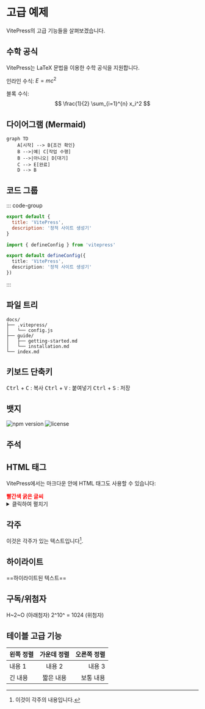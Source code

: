 # 고급 예제

VitePress의 고급 기능들을 살펴보겠습니다.

## 수학 공식

VitePress는 LaTeX 문법을 이용한 수학 공식을 지원합니다.

인라인 수식: $E = mc^2$

블록 수식:
$$
\frac{1}{2} \sum_{i=1}^{n} x_i^2
$$

## 다이어그램 (Mermaid)

```mermaid
graph TD
    A[시작] --> B{조건 확인}
    B -->|예| C[작업 수행]
    B -->|아니오| D[대기]
    C --> E[완료]
    D --> B
```

## 코드 그룹

::: code-group

```js [config.js]
export default {
  title: 'VitePress',
  description: '정적 사이트 생성기'
}
```

```ts [config.ts]
import { defineConfig } from 'vitepress'

export default defineConfig({
  title: 'VitePress',
  description: '정적 사이트 생성기'
})
```

:::

## 파일 트리

```
docs/
├── .vitepress/
│   └── config.js
├── guide/
│   ├── getting-started.md
│   └── installation.md
└── index.md
```

## 키보드 단축키

<kbd>Ctrl</kbd> + <kbd>C</kbd> : 복사
<kbd>Ctrl</kbd> + <kbd>V</kbd> : 붙여넣기
<kbd>Ctrl</kbd> + <kbd>S</kbd> : 저장

## 뱃지

![npm version](https://img.shields.io/npm/v/vitepress)
![license](https://img.shields.io/npm/l/vitepress)

## 주석

<!-- 이것은 주석입니다. 브라우저에서 보이지 않습니다. -->

## HTML 태그

VitePress에서는 마크다운 안에 HTML 태그도 사용할 수 있습니다:

<div style="color: red; font-weight: bold;">
  빨간색 굵은 글씨
</div>

<details>
<summary>클릭하여 펼치기</summary>
숨겨진 내용입니다!
</details>

## 각주

이것은 각주가 있는 텍스트입니다[^1].

[^1]: 이것이 각주의 내용입니다.

## 하이라이트

==하이라이트된 텍스트==

## 구독/위첨자

H~2~O (아래첨자)
2^10^ = 1024 (위첨자)

## 테이블 고급 기능

| 왼쪽 정렬 | 가운데 정렬 | 오른쪽 정렬 |
|:----------|:-----------:|-----------:|
| 내용 1    | 내용 2      | 내용 3     |
| 긴 내용   | 짧은 내용   | 보통 내용  |